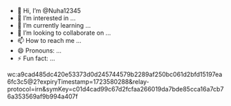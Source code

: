 - 👋 Hi, I’m @Nuha12345
- 👀 I’m interested in ...
- 🌱 I’m currently learning ...
- 💞️ I’m looking to collaborate on ...
- 📫 How to reach me ...
- 😄 Pronouns: ...
- ⚡ Fun fact: ...

<!---
Nuha12345/Nuha12345 is a ✨ special ✨ repository because its `README.md` (this file) appears on your GitHub profile.
You can click the Preview link to take a look at your changes.
--->
wc:a9cad485dc420e53373d0d245744579b2289af250bc061d2bfd15197ea6fc3c5@2?expiryTimestamp=1723580288&relay-protocol=irn&symKey=c01d4cad99c67d2fcfaa266019da7bde85cca16a7cb76a353569af9b994a407f
